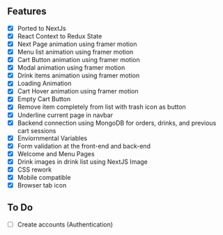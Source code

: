 ## Features

- [x] Ported to NextJs
- [x] React Context to Redux State
- [x] Next Page animation using framer motion
- [x] Menu list animation using framer motion
- [x] Cart Button animation using framer motion
- [x] Modal animation using framer motion
- [x] Drink items animation using framer motion
- [x] Loading Animation
- [x] Cart Hover animation using framer motion
- [x] Empty Cart Button
- [x] Remove item completely from list with trash icon as button
- [x] Underline current page in navbar
- [x] Backend connection using MongoDB for orders, drinks, and previous cart sessions
- [x] Enviornmental Variables
- [x] Form validation at the front-end and back-end
- [x] Welcome and Menu Pages
- [x] Drink images in drink list using NextJS Image
- [x] CSS rework
- [x] Mobile compatible
- [x] Browser tab icon

## To Do

- [ ] Create accounts (Authentication)
